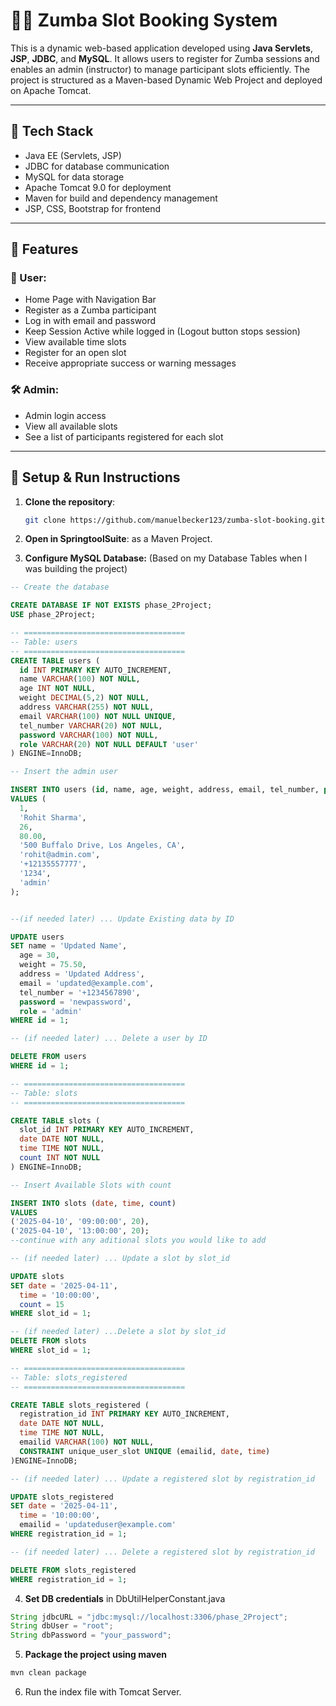 # 🧘‍♀️ Zumba Slot Booking System

This is a dynamic web-based application developed using **Java Servlets**, **JSP**, **JDBC**, and **MySQL**. It allows users to register for Zumba sessions and enables an admin (instructor) to manage participant slots efficiently. The project is structured as a Maven-based Dynamic Web Project and deployed on Apache Tomcat.

---

## 🔧 Tech Stack

- Java EE (Servlets, JSP)
- JDBC for database communication
- MySQL for data storage
- Apache Tomcat 9.0 for deployment
- Maven for build and dependency management
- JSP, CSS, Bootstrap for frontend

---

## 🎯 Features

### 👥 User:
- Home Page with Navigation Bar
- Register as a Zumba participant
- Log in with email and password
- Keep Session Active while logged in (Logout button stops session)
- View available time slots
- Register for an open slot
- Receive appropriate success or warning messages

### 🛠️ Admin:
- Admin login access
- View all available slots
- See a list of participants registered for each slot

---

## 🚀 Setup & Run Instructions

1. **Clone the repository**:
   ```bash
   git clone https://github.com/manuelbecker123/zumba-slot-booking.git
   ```

2. **Open in SpringtoolSuite**: as a Maven Project.

3. **Configure MySQL Database:** (Based on my Database Tables when I was building the project)
  ```sql
-- Create the database

CREATE DATABASE IF NOT EXISTS phase_2Project;
USE phase_2Project;

-- ====================================
-- Table: users
-- ====================================
CREATE TABLE users (
    id INT PRIMARY KEY AUTO_INCREMENT,
    name VARCHAR(100) NOT NULL,
    age INT NOT NULL,
    weight DECIMAL(5,2) NOT NULL,
    address VARCHAR(255) NOT NULL,
    email VARCHAR(100) NOT NULL UNIQUE,
    tel_number VARCHAR(20) NOT NULL,
    password VARCHAR(100) NOT NULL,
    role VARCHAR(20) NOT NULL DEFAULT 'user'
) ENGINE=InnoDB;

-- Insert the admin user

INSERT INTO users (id, name, age, weight, address, email, tel_number, password, role)
VALUES (
    1,
    'Rohit Sharma',
    26,
    80.00,
    '500 Buffalo Drive, Los Angeles, CA',
    'rohit@admin.com',
    '+12135557777',
    '1234',
    'admin'
);


--(if needed later) ... Update Existing data by ID 

UPDATE users
SET name = 'Updated Name',
    age = 30,
    weight = 75.50,
    address = 'Updated Address',
    email = 'updated@example.com',
    tel_number = '+1234567890',
    password = 'newpassword',
    role = 'admin'
WHERE id = 1;

-- (if needed later) ... Delete a user by ID

DELETE FROM users
WHERE id = 1;

-- ====================================
-- Table: slots
-- ====================================

CREATE TABLE slots (
    slot_id INT PRIMARY KEY AUTO_INCREMENT,
    date DATE NOT NULL,
    time TIME NOT NULL,
    count INT NOT NULL
) ENGINE=InnoDB;

-- Insert Available Slots with count

INSERT INTO slots (date, time, count)
VALUES
  ('2025-04-10', '09:00:00', 20),
  ('2025-04-10', '13:00:00', 20);
--continue with any aditional slots you would like to add

-- (if needed later) ... Update a slot by slot_id

UPDATE slots
SET date = '2025-04-11',
    time = '10:00:00',
    count = 15
WHERE slot_id = 1;

-- (if needed later) ...Delete a slot by slot_id
DELETE FROM slots
WHERE slot_id = 1;

-- ====================================
-- Table: slots_registered
-- ====================================

CREATE TABLE slots_registered (
    registration_id INT PRIMARY KEY AUTO_INCREMENT,
    date DATE NOT NULL,
    time TIME NOT NULL,
    emailid VARCHAR(100) NOT NULL,
    CONSTRAINT unique_user_slot UNIQUE (emailid, date, time)
)ENGINE=InnoDB;

-- (if needed later) ... Update a registered slot by registration_id

UPDATE slots_registered
SET date = '2025-04-11',
    time = '10:00:00',
    emailid = 'updateduser@example.com'
WHERE registration_id = 1;

-- (if needed later) ... Delete a registered slot by registration_id

DELETE FROM slots_registered
WHERE registration_id = 1;

```


  4. **Set DB credentials** in DbUtilHelperConstant.java
  ```java
  String jdbcURL = "jdbc:mysql://localhost:3306/phase_2Project";
  String dbUser = "root";
  String dbPassword = "your_password";
```
  5.  **Package the project using maven**
  ```bash
  mvn clean package
```

  6. Run the index file with Tomcat Server. 





